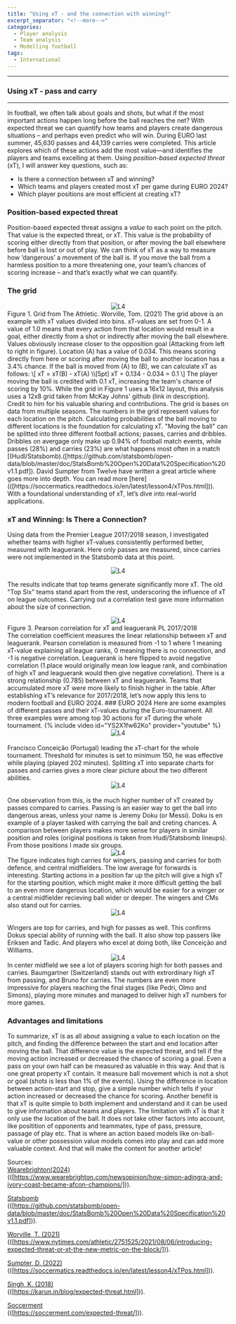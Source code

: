 ```yaml
---
title: "Using xT - and the connection with winning?"
excerpt_separator: "<!--more-->"
categories:
  - Player analysis
  - Team analysis
  - Modelling football
tags:
  - International
---
```

------------
### Using xT - pass and carry
------------
<style>
  /* Generell stil for bilder og tekst ved siden av hverandre */
  .figure-text {
    display: flex;
    align-items: flex-start;
    gap: 20px;
    margin-top: 20px;
  }

  /* Gjør bildene responsive */
  .figure-text img {
    width: 40%; /* Bildene tar 40% av bredden */
    max-width: 300px; /* Begrens maksimal bredde på PC */
  }

  /* Teksten ved siden av bildene */
  .figure-text p {
    flex: 1; /* Teksten tar resten av plassen */
    margin: 0;
  }

  /* Responsiv tilpasning for smale skjermer */
  @media screen and (max-width: 768px) {
    .figure-text {
      flex-direction: column; /* Stable bildet og teksten vertikalt */
      align-items: center; /* Midtstill innholdet */
    }

    .figure-text img {
      width: 100%; /* Bildene tar hele bredden på smale skjermer */
      max-width: none; /* Fjern maksimal breddebegrensning */
    }

    .figure-text p {
      text-align: center; /* Juster teksten til midten */
    }
  }
</style>
In football, we often talk about goals and shots, but what if the most important actions happen long before the ball reaches the net? With expected threat we can quantify how teams and players create dangerous situations – and perhaps even predict who will win. During EURO last summer, 45,630 passes and 44,139 carries were completed. This article explores which of these actions add the most value—and identifies the players and teams excelling at them. Using <em> position-based expected threat </em> (xT), I will answer key questions, such as:
- Is there a connection between xT and winning?
- Which teams and players created most xT per game during EURO 2024?
- Which player positions are most efficient at creating xT?<br>
### Position-based expected threat
Position-based expected threat assigns a <em> value </em> to each point on the pitch. That value is the expected threat, or xT. This value is the probability of scoring either directly from that position, or after moving the ball elsewhere before ball is lost or out of play. We can think of xT as a way to measure how ‘dangerous’ a movement of the ball is. If you move the ball from a harmless position to a more threatening one, your team’s chances of scoring increase – and that’s exactly what we can quantify. 



### The grid
<div style="text-align:center;">
  <img src="https://github.com/user-attachments/assets/203f262a-a956-484a-b12f-3b65a1e2f393" alt="L4" style="max-width:80%;"/>
</div> Figure 1. Grid from The Athletic. Worville, Tom. (2021)
The grid above is an example with xT values divided into bins. xT-values are set from 0-1. A value of 1.0 means that every action from that location would result in a goal, either directly from a shot or indirectly after moving the ball elsewhere. Values obviously increase closer to the opposition goal (Attacking from left to right in figure).
Location (A) has a value of 0.034. This means scoring directly from here or scoring after moving the ball to another location has a 3.4% chance. If the ball is moved from (A) to (B), we can calculate xT as follows:
\[
xT = xT(B) - xT(A) \\[5pt]
xT = 0.134 - 0.034 = 0.1
\]
The player moving the ball is credited with 0.1 xT, increasing the team's chance of scoring by 10%. 
While the grid in Figure 1 uses a 16x12 layout, this analysis uses a 12x8 grid taken from McKay Johns' github (link in description). Credit to him for his valuable sharing and contributions. The grid is bases on data from multiple seasons. The numbers in the grid represent values for each location on the pitch. Calculating probabilities of the ball moving to different locations is the foundation for calculating xT. "Moving the ball" can be splitted into three different football actions; passes, carries and dribbles. Dribbles on avergage only make up 0.94% of football match events, while passes (28%) and carries (23%) are what happens most often in a match [(Hudl/Statsbomb).([https://github.com/statsbomb/open-data/blob/master/doc/StatsBomb%20Open%20Data%20Specification%20v1.1.pdf]). David Sumpter from Twelve have written a great article where goes more into depth. You can read more [here](([https://soccermatics.readthedocs.io/en/latest/lesson4/xTPos.html])). With a foundational understanding of xT, let’s dive into real-world applications. 

### xT and Winning: Is There a Connection?
Using data from the Premier League 2017/2018 season, I investigated whether teams with higher xT-values consistently performed better, measured with leaguerank. Here only passes are measured, since carries were not implemented in the Statsbomb data at this point.  
<div style="text-align:center;">
  <img src="https://github.com/user-attachments/assets/8091bea4-22c1-4166-b3f1-62cba2c1dffb" alt="L4" style="max-width:90%;"/>
</div> 

The results indicate that top teams generate significantly more xT. The old "Top Six" teams stand apart from the rest, underscoring the influence of xT on league outcomes. Carrying out a correlation test gave more information about the size of connection.   
<div style="text-align:center;">
  <img src="https://github.com/user-attachments/assets/c63e9dd3-5d22-4603-bde4-01f78be73cc2" alt="L4" style="max-width:80%;"/>
</div> Figure 3. Pearson correlation for xT and leaguerank PL 2017/2018 <br>
The correlation coefficient measures the linear relationship between xT and leaguerank. Pearson correlation is measured from -1 to 1 where 1 meaning xT-value explaining all league ranks, 0 meaning there is no connection, and -1 is negative correlation. Leaguerank is here flipped to avoid negative correlation (1.place would originally mean low league rank, and combination of high xT and leaguerank would then give negative correlation). There is a strong relationship (0.785) between xT and leaguerank. Teams that accumulated more xT were more likely to finish higher in the table. After establishing xT’s relevance for 2017/2018, let’s now apply this lens to modern football and EURO 2024.
### EURO 2024
Here are some examples of different passes and their xT-values during the Euro-tournament. All three examples were among top 30 actions for xT during the whole tournament. 
{% include video id="YS2X1fw62Ko" provider="youtube" %}
<div style="text-align:center;">
  <img src="https://github.com/user-attachments/assets/e1745eb0-a848-4914-ac6b-a65865f9f56b" alt="L4" style="max-width:80%;"/>
</div> <br>
Francisco Conceição (Portugal) leading the xT-chart for the whole tournament. Threshold for minutes is set to minimum 150, he was effective while playing (played 202 minutes). Splitting xT into separate charts for passes and carries gives a more clear picture about the two different abilities.
<div style="text-align:center;">
  <img src="https://github.com/user-attachments/assets/6d5e85de-f2b5-41d0-94c4-0d51581c8198" alt="L4" style="max-width:80%;"/>
</div> <br>
One observation from this, is the much higher number of xT created by passes compared to carries. Passing is an easier way to get the ball into dangerous areas, unless your name is Jeremy Doku (or Messi). Doku is en example of a player tasked with carrying the ball and creting chances. A comparison between players makes more sense for players in similar position and roles (original positions is taken from Hudl/Statsbomb lineups). From those positions I made six groups.  
<div style="text-align:center;">
  <img src="https://github.com/user-attachments/assets/4a9c89d7-fd05-4d3c-b66e-d7cae55b0bc5" alt="L4" style="max-width:80%;"/>
</div> 
The figure indicates high carries for wingers, passing and carries for both defence, and central midfielders. The low average for forwards is interesting. Starting actions in a position far up the pitch will give a high xT for the starting position, which might make it more difficult getting the ball to an even more dangerous location, which would be easier for a winger or a central midfielder recieving ball wider or deeper. The wingers and CMs also stand out for carries.
<div style="text-align:center;">
  <img src="https://github.com/user-attachments/assets/f8e2690c-975a-4b59-a2ba-7ee2fed5a203" alt="L4" style="max-width:80%;"/>
</div> <br>
Wingers are top for carries, and high for passes as well. This confirms Dokus special ability of running with the ball. It also show top passers like Eriksen and Tadic. And players who excel at doing both, like Conceição and Williams.  
<br>
<div style="text-align:center;">
  <img src="https://github.com/user-attachments/assets/4f352477-0ec7-420b-a12d-254f71b5c046" alt="L4" style="max-width:80%;"/>
</div>
In center midfield we see a lot of players scoring high for both passes and carries. Baumgartner (Switzerland) stands out with extrordinary high xT from passing, and Bruno for carries. The numbers are even more impressive for players reaching the final stages (like Pedri, Olmo and Simons), playing more minutes and managed to deliver high xT numbers for more games.

### Advantages and limitations
To summarize, xT is as all about assigning a value to each location on the pitch, and finding the difference between the start and end location after moving the ball. That difference value is the expected threat, and tell if the moving action increased or decreased the chance of scoring a goal. Even a pass on your own half can be measured as valuable in this way. And that is one great property xT contain. It measure ball movement which is not a shot or goal (shots is less than 1% of the events). Using the difference in location between action-start and stop, give a simple number which tells if your action increased or decreased the chance for scoring. Another benefit is that xT is quite simple to both implement and understand and it can be used to give information about teams and players. The limitation with xT is that it only use the location of the ball. It does not take other factors into account, like positition of opponents and teammates, type of pass, pressure, passage of play etc. That is where an action based models like on-ball-value or other possession value models comes into play and can add more valuable context. And that will make the content for another article! 



Sources:   
[Wearebrighton(2024)](https://www.wearebrighton.com/newsopinion/how-simon-adingra-and-ivory-coast-became-afcon-champions/)  
(([https://www.wearebrighton.com/newsopinion/how-simon-adingra-and-ivory-coast-became-afcon-champions/])).

[Statsbomb](https://github.com/statsbomb/open-data/blob/master/doc/StatsBomb%20Open%20Data%20Specification%20v1.1.pdf)  
(([https://github.com/statsbomb/open-data/blob/master/doc/StatsBomb%20Open%20Data%20Specification%20v1.1.pdf])).

[Worville, T. (2021)](https://www.nytimes.com/athletic/2751525/2021/08/06/introducing-expected-threat-or-xt-the-new-metric-on-the-block/)  
(([https://www.nytimes.com/athletic/2751525/2021/08/06/introducing-expected-threat-or-xt-the-new-metric-on-the-block/])).

[Sumpter, D. (2022)](https://soccermatics.readthedocs.io/en/latest/lesson4/xTPos.html)  
(([https://soccermatics.readthedocs.io/en/latest/lesson4/xTPos.html])).

[Singh, K. (2018)](https://karun.in/blog/expected-threat.html)  
(([https://karun.in/blog/expected-threat.html])).

[Soccerment](https://soccerment.com/expected-threat/)  
(([https://soccerment.com/expected-threat/])).


